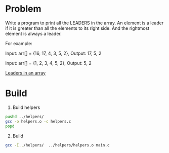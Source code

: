 # Problem

Write a program to print all the LEADERS in the array. An element is a leader if it is greater than all the elements to its right side. And the rightmost element is always a leader.

For example:

Input: arr[] = {16, 17, 4, 3, 5, 2},
Output: 17, 5, 2

Input: arr[] = {1, 2, 3, 4, 5, 2},
Output: 5, 2

[Leaders in an array](https://www.geeksforgeeks.org/leaders-in-an-array/)

# Build 

1. Build helpers 
```sh
pushd ../helpers/
gcc -o helpers.o -c helpers.c
popd
```

2. Build
```sh
gcc -I../helpers/  ../helpers/helpers.o main.c
```
